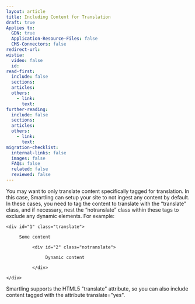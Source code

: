 ```yaml
---
layout: article
title: Including Content for Translation
draft: true
Applies to:
  GDN: true
  Application-Resource-Files: false
  CMS-Connectors: false
redirect-url:
wistia:
  video: false
  id:
read-first:
  include: false
  sections:
  articles:
  others:
    - link:
      text:
further-reading:
  include: false
  sections:
  articles:
  others:
    - link:
      text:
migration-checklist:
  internal-links: false
  images: false
  FAQs: false
  related: false
  reviewed: false
---
```



You may want to only translate content specifically tagged for translation. In this case, Smartling can setup your site to not ingest any content by default. In these cases, you need to tag the content to translate with the “translate” class, and if necessary, nest the “notranslate” class within these tags to exclude any dynamic elements. For example:

~~~
<div id="1" class="translate">

     Some content

          <div id="2" class="notranslate">

               Dynamic content

          </div>

</div>
~~~

Smartling supports the HTML5 "translate" attribute, so you can also include content tagged with the attribute translate="yes".